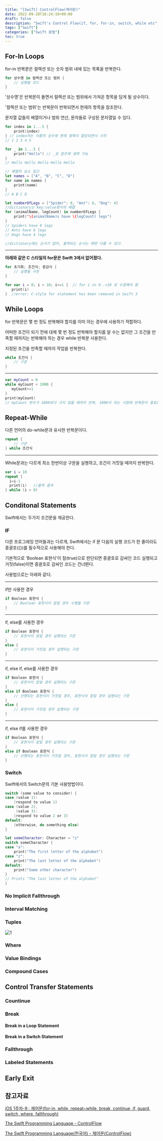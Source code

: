 ```yaml
---
title: "[Swift] ControlFlow(제어문)"
date: 2022-09-28T16:24:19+09:00
draft: false
description: "Swift's Control Flow(if, for, for-in, switch, while etc"
tags: ["Swift"]
categories: ["Swift 문법"]
toc: true
---
```

## For-In Loops

for-in 반복문은 컬렉션 또는 숫자 범위 내에 있는 목록을 반복한다.

```Swift
for 상수명 in 컬렉션 또는 범위 {
    // 실행될 코드
}
```

'상수명'은 반복문이 돌면서 컬렉션 또는 범위에서 가져온 항목을 담게 될 상수이다.

'컬렉션 또는 범위'는 반복문이 반복되면서 현재의 항목을 참조한다.

문자열 값들의 배열이거나 범위 연산, 문자들로 구성된 문자열일 수 있다.

```Swift
for index in 1...5 {
    print(index)
} // index라는 이름의 상수에 현재 항목이 할당되면서 시작
// 1 2 3 4 5
```
```Swift
for _ in 1...5 {
    print("Hello") // _로 참조체 생략 가능
}
// Hello Hello Hello Hello Hello
```
```Swift
// 배열의 요소 접근
let names = ["A", "B", "C", "D"]
for name in names {
    print(name)
}
// A B C D
```
```Swift
let numberOfLegs = ["Spider": 8, "Ant": 6, "Dog": 4]
//dictionary는 key:value형식의 배열
for (animalName, legCount) in numberOfLegs {
    print("\(animalName)s have \(legCount) legs")
}
// Spiders have 8 legs
// Ants have 6 legs
// Dogs have 4 legs

//dictionary에는 순서가 없어, 출력되는 순서는 매번 다를 수 있다.

```

***

**아래와 같은 C 스타일의 for문은 Swift 3에서 없어졌다.**
```Swift
for 초기화; 조건식; 증감식 {
    // 실행될 구문
}

for var i = 0; i < 10; i+=1 {  // for i in 0..<10 로 수정해야 함
   print(i)
}  //error: C-style for statement has been removed in Swift 3
```

## While Loops 

for 반복문은 몇 번 정도 반복해야 할지를 이미 아는 경우에 사용하기 적합하다. 

어떠한 조건이 되기 전에 대체 몇 번 정도 반복해야 할지를 알 수는 없지만 그 조건을 만족할 때까지는 반복해야 하는 경우 while 반복문 사용한다.

지정된 조건을 만족할 때까지 작업을 반복한다.

```Swift
while 조건식 {
    // 구문
}
```

***

```Swift
var myCount = 0
while myCount < 1000 {
   myCount+=1
}
print(myCount)
// myCount 변수가 1000보다 크지 않을 때까지 반복, 1000이 되는 시점에 반복문이 종료된다.
```

## Repeat-While

다른 언어의 do-while문과 유사한 반복문이다.

```Swift
repeat {
    // 구문
} while 조건식
```

***

While문과는 다르게 최소 한번이상 구문을 실행하고, 조건이 거짓일 때까지 반복한다.

```Swift
var i = 10
repeat {
  i=i-1
  print(i)   //출력 결과
} while (i > 0)
```

## Conditonal Statements

Swift에서는 두가지 조건문을 제공한다.

### IF

다른 프로그래밍 언어들과는 다르게, Swift에서는 if 문 다음의 실행 코드가 한 줄이라도 중괄호({})를 필수적으로 사용해야 한다. 

기본적으로 ‘Boolean 표현식’이 참(true)으로 판단되면 중괄호로 감싸인 코드 실행되고 거짓(false)이면 중괄호로 감싸인 코드는 건너뛴다.

사용법으로는 아래와 같다.

***
if만 사용한 경우
```Swift
if Boolean 표현식 {
    // Boolean 표현식이 참일 경우 수행될 구문
}
```

***
if, else를 사용한 경우
```Swift
if Boolean 표현식 {
    // 표현식이 참일 경우 실행되는 구문
}
else {
    // 표현식이 거짓일 경우 실행되는 구문
}
```

***
if, else if, else를 사용한 경우
```Swift
if Boolean 표현식 {
    // 표현식이 참일 경우 실행되는 구문
}
else if Boolean 표현식 {
    // 선행되는 표현식이 거짓일 경우, 표현식이 참일 경우 실행되는 구문
}
else {
    // 표현식이 거짓일 경우 실행되는 구문
}
```

***
if, else if를 사용한 경우
```Swift
if Boolean 표현식 {
    // 표현식이 참일 경우 실행되는 구문
}
else if Boolean 표현식 {
    // 선행되는 표현식이 거짓일 경우, 표현식이 참일 경우 실행되는 구문
}
```

### Switch

Swift에서의 Switch문의 기본 사용방법이다.

```Swift
switch (some value to consider) { 
case (value 1):
    (respond to value 1)
case (value 2),
     (value 3):
    (respond to value 2 or 3)
default:
    (otherwise, do something else)
}
```
```Swift
let someCharacter: Character = "z"
switch someCharacter {
case "a":
    print("The first letter of the alphabet")
case "z":
    print("The last letter of the alphabet")
default:
    print("Some other character")
}
// Prints "The last letter of the alphabet"
}
```
### No Implicit Fallthrough

### Interval Matching

### Tuples
![1](https://docs.swift.org/swift-book/_images/coordinateGraphSimple_2x.png)
### Where

### Value Bindings

### Compound Cases

## Control Transfer Statements

### Countinue

### Break

#### Break in a Loop Statement

#### Break in a Switch Statement

### Fallthrough

### Labeled Statements

## Early Exit


## 참고자료

[iOS 1주차-9 : 제어문(for-in, while, repeat~while, break, continue, if, guard, switch, where, fallthrough)](https://www.youtube.com/watch?v=3QKVkZj_Pzk&list=PLJqaIeuL7nuEEROQDRcy4XxC9gU6SYYXb&index=11)

[The Swift Programming Language - ControlFlow](https://docs.swift.org/swift-book/LanguageGuide/ControlFlow.html)

[The Swift Programming Language(한국어) - 제어문(ControlFlow)](https://jusung.gitbook.io/the-swift-language-guide/language-guide/05-control-flow#for-in-for-in-loops)